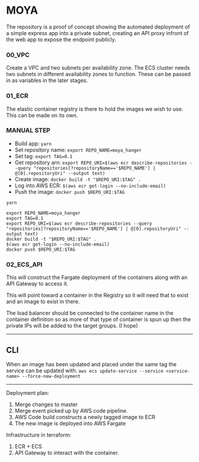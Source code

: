 # MOYA

The repository is a proof of concept showing the automated deployment of a simple express app into a private subnet, creating an API proxy infront of the web app to expose the endpoint publicly.

### 00_VPC

Create a VPC and two subnets per availability zone.
The ECS cluster needs two subnets in different availability zones to function.
These can be passed in as variables in the later stages.

### 01_ECR

The elastic container registry is there to hold the images we wish to use. This can be made on its own.

### MANUAL STEP

- Build app: `yarn`
- Set repository name: `export REPO_NAME=moya_hanger`
- Set tag: `export TAG=0.1`
- Get repository arn: `export REPO_URI=$(aws ecr describe-repositories --query "repositories[?repositoryName=='$REPO_NAME'] | @[0].repositoryUri" --output text)`
- Create image: `docker build -t "$REPO_URI:$TAG" .`
- Log into AWS ECR: `$(aws ecr get-login --no-include-email)`
- Push the image: `docker push $REPO_URI:$TAG`

```
yarn

export REPO_NAME=moya_hanger
export TAG=0.1
export REPO_URI=$(aws ecr describe-repositories --query "repositories[?repositoryName=='$REPO_NAME'] | @[0].repositoryUri" --output text)
docker build -t "$REPO_URI:$TAG" .
$(aws ecr get-login --no-include-email)
docker push $REPO_URI:$TAG
```

### 02_ECS_API

This will construct the Fargate deployment of the containers along with an API Gateway to access it.

This will point toward a container in the Registry so it will need that to exist and an image to exist in there.

The load balancer should be connected to the container name in the container definition so as more of that type of container is spun up then the private IPs will be added to the target groups. (I hope)

---

## CLI

When an image has been updated and placed under the same tag the service can be updated with: `aws ecs update-service --service <service-name> --force-new-deployment`

---

Deployment plan:

1. Merge changes to master
2. Merge event picked up by AWS code pipeline.
3. AWS Code build constructs a newly tagged image to ECR
4. The new image is deployed into AWS Fargate

Infrastructure in terraform:

1. ECR + ECS
2. API Gateway to interact with the container.
